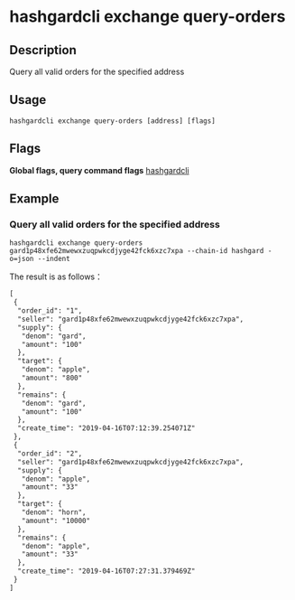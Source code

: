 # hashgardcli exchange query-orders

## Description

Query all valid orders for the specified address

## Usage

```
hashgardcli exchange query-orders [address] [flags]
```

## Flags

**Global flags, query command flags** [hashgardcli](../README.md)

 ## Example

### Query all valid orders for the specified address

```shell
hashgardcli exchange query-orders gard1p48xfe62mwewxzuqpwkcdjyge42fck6xzc7xpa --chain-id hashgard -o=json --indent
```

The result is as follows：

```txt
[
 {
  "order_id": "1",
  "seller": "gard1p48xfe62mwewxzuqpwkcdjyge42fck6xzc7xpa",
  "supply": {
   "denom": "gard",
   "amount": "100"
  },
  "target": {
   "denom": "apple",
   "amount": "800"
  },
  "remains": {
   "denom": "gard",
   "amount": "100"
  },
  "create_time": "2019-04-16T07:12:39.254071Z"
 },
 {
  "order_id": "2",
  "seller": "gard1p48xfe62mwewxzuqpwkcdjyge42fck6xzc7xpa",
  "supply": {
   "denom": "apple",
   "amount": "33"
  },
  "target": {
   "denom": "horn",
   "amount": "10000"
  },
  "remains": {
   "denom": "apple",
   "amount": "33"
  },
  "create_time": "2019-04-16T07:27:31.379469Z"
 }
]
```
